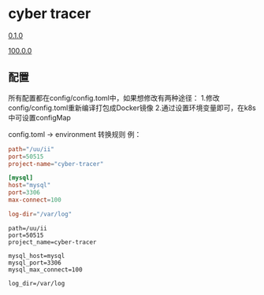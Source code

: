 # cyber tracer

[0.1.0](feature/0.1.0.md)

[100.0.0](feature/100.0.0.md)

## 配置
所有配置都在config/config.toml中，如果想修改有两种途径：
1.修改config/config.toml重新编译打包成Docker镜像
2.通过设置环境变量即可，在k8s中可设置configMap

config.toml -> environment 转换规则
例：
```toml
path="/uu/ii"
port=50515
project-name="cyber-tracer"

[mysql]
host="mysql"
port=3306
max-connect=100

log-dir="/var/log"
```

```shell
path=/uu/ii
port=50515
project_name=cyber-tracer

mysql_host=mysql
mysql_port=3306
mysql_max_connect=100

log_dir=/var/log
```
